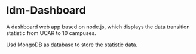 # ldm-Dashboard

A dashboard web app based on node.js, which displays the data transition statistic from UCAR to 10 campuses.

Usd MongoDB as database to store the statistic data.
